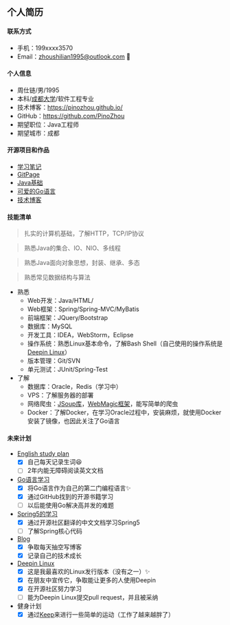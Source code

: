 个人简历
----
#### 联系方式
- 手机：199xxxx3570
- Email：<zhoushilian1995@outlook.com> :tada:

#### 个人信息
- 周仕链/男/1995
- 本科/[成都大学](http://www.cdu.edu.cn/)/软件工程专业
- 技术博客：https://pinozhou.github.io/
- GitHub：https://github.com/PinoZhou
- 期望职位：Java工程师
- 期望城市：成都

#### 开源项目和作品
- [学习笔记](https://github.com/PinoZhou/Note)
- [GitPage](https://github.com/PinoZhou/PinoZhou.github.io)
- [Java基础](https://github.com/PinoZhou/JavaBasicReview)
- [可爱的Go语言](https://github.com/PinoZhou/GoBasic)
- [技术博客](https://pinozhou.github.io/)

#### 技能清单
> 扎实的计算机基础，了解HTTP，TCP/IP协议

> 熟悉Java的集合、IO、NIO、多线程

> 熟悉Java面向对象思想，封装、继承、多态

> 熟悉常见数据结构与算法

- 熟悉
    - Web开发：Java/HTML/
    - Web框架：Spring/Spring-MVC/MyBatis
    - 前端框架：JQuery/Bootstrap
    - 数据库：MySQL
    - 开发工具：IDEA，WebStorm，Eclipse
    - 操作系统：熟悉Linux基本命令，了解Bash Shell（自己使用的操作系统是[Deepin Linux](https://www.deepin.org/)）
    - 版本管理：Git/SVN
    - 单元测试：JUnit/Spring-Test
- 了解
    - 数据库：Oracle，Redis（学习中）
    - VPS：了解服务器的部署
    - 网络爬虫：[JSoup库](https://jsoup.org/)，[WebMagic框架](https://webmagic.io/)，能写简单的爬虫
    - Docker：了解Docker，在学习Oracle过程中，安装麻烦，就使用Docker安装了镜像，也因此关注了Go语言

#### 未来计划
- [English study plan](https://study.163.com/course/courseMain.htm?courseId=1119010)
    - [x] 自己每天记录生词:satisfied:
    - [ ] 2年内能无障碍阅读英文文档

- [Go语言学习](https://github.com/PinoZhou/GoBasic)
    - [x] 将Go语言作为自己的第二门编程语言:sparkles:
    - [x] 通过GitHub找到的开源书籍学习
    - [ ] 以后能使用Go解决高并发的难题

- [Spring5的学习](https://legacy.gitbook.com/book/lfvepclr/spring-framework-5-doc-cn/details)
    - [x] 通过开源社区翻译的中文文档学习Spring5
    - [ ] 了解Spring核心代码

- [Blog](https://www.pinozhou.github.io)
    - [x] 争取每天抽空写博客
    - [x] 记录自己的技术成长

- [Deepin Linux](https://www.deepin.org/)
    - [x] 这是我最喜欢的Linux发行版本（没有之一）:sparkles:
    - [x] 在朋友中宣传它，争取能让更多的人使用Deepin
    - [x] 在开源社区努力学习
    - [ ] 能为Deepin Linux提交pull request，并且被采纳
- 健身计划
    - [x] 通过[Keep](http://www.gotokeep.com/)来进行一些简单的运动（工作了越来越胖了）